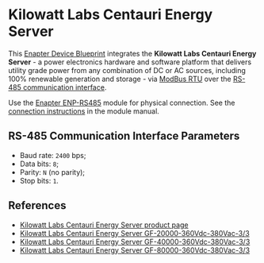 # Kilowatt Labs Centauri Energy Server

This [Enapter Device Blueprint](https://github.com/Enapter/marketplace#blue_book-enapter-device-blueprints) integrates the **Kilowatt Labs Centauri Energy Server** - a power electronics hardware and software platform that delivers utility grade power from any combination of DC or AC sources, including 100% renewable generation and storage - via [ModBus RTU](https://developers.enapter.com/docs/reference/ucm/modbus) over the [RS-485 communication interface](https://developers.enapter.com/docs/reference/ucm/rs485).

Use the [Enapter ENP-RS485](https://handbook.enapter.com/modules/ENP-RS485/ENP-RS485.html) module for physical connection. See the [connection instructions](https://handbook.enapter.com/modules/ENP-RS485/ENP-RS485.html#connection-examples) in the module manual.

## RS-485 Communication Interface Parameters

- Baud rate: `2400` bps;
- Data bits: `8`;
- Parity: `N` (no parity);
- Stop bits: `1`.

## References

- [Kilowatt Labs Centauri Energy Server product page](https://kilowattlabs.com/centauri-energy-server/)
- [Kilowatt Labs Centauri Energy Server GF-20000-360Vdc-380Vac-3/3](https://kilowattlabs.com/wp-content/themes/KiloWatt-Labs/Centauri_Energy_Server_Hardware_Manuals_and_Tech_sheet/Kilowatt-Labs-Centauri-Energy-Server-User-Manual-GF-20000-360Vdc-380Vac-3-v112019.pdf)
- [Kilowatt Labs Centauri Energy Server GF-40000-360Vdc-380Vac-3/3](https://kilowattlabs.com/wp-content/themes/KiloWatt-Labs/Centauri_Energy_Server_Hardware_Manuals_and_Tech_sheet/Kilowatt-Labs-Centauri-Energy-Server-User-Manual-GF-40000-360Vdc-380Vac-3-v112019.pdf)
- [Kilowatt Labs Centauri Energy Server GF-80000-360Vdc-380Vac-3/3](https://kilowattlabs.com/wp-content/themes/KiloWatt-Labs/Centauri_Energy_Server_Hardware_Manuals_and_Tech_sheet/Kilowatt-Labs-Centauri-Energy-Server-User-Manual-GF-80000-360Vdc-380Vac-3-v052020.pdf)
